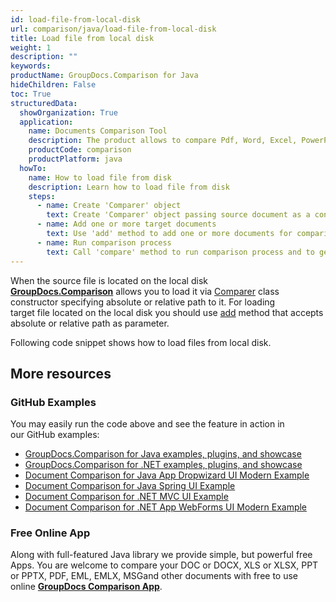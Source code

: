 ```yaml
---
id: load-file-from-local-disk
url: comparison/java/load-file-from-local-disk
title: Load file from local disk
weight: 1
description: ""
keywords:
productName: GroupDocs.Comparison for Java
hideChildren: False
toc: True
structuredData:
  showOrganization: True
  application:
    name: Documents Comparison Tool
    description: The product allows to compare Pdf, Word, Excel, PowerPoint, AutoCad, Image, Code and much more file formats. Comparison API also supports accepting or rejecting changes, extracting document information and generating comparison report
    productCode: comparison
    productPlatform: java
  howTo:
    name: How to load file from disk
    description: Learn how to load file from disk
    steps:
      - name: Create 'Comparer' object
        text: Create 'Comparer' object passing source document as a constructor argument
      - name: Add one or more target documents
        text: Use 'add' method to add one or more documents for comparing
      - name: Run comparison process
        text: Call 'compare' method to run comparison process and to get path of the result document
---
```


When the source file is located on the local disk **[GroupDocs.Comparison](https://products.groupdocs.com/comparison/java)** allows you to load it via [Comparer](https://reference.groupdocs.com/comparison/java/com.groupdocs.comparison/Comparer) class constructor specifying absolute or relative path to it. For loading target file located on the local disk you should use [add](<https://reference.groupdocs.com/comparison/java/com.groupdocs.comparison/Comparer#add(java.lang.String)>) method that accepts absolute or relative path as parameter.

Following code snippet shows how to load files from local disk.

<script src="https://gist.github.com/groupdocs-comparison-gists/bcd9553b0796c190990221c33d060d2a.js"></script>

## More resources

### GitHub Examples

You may easily run the code above and see the feature in action in our GitHub examples:

- [GroupDocs.Comparison for Java examples, plugins, and showcase](https://github.com/groupdocs-comparison/GroupDocs.Comparison-for-Java)
- [GroupDocs.Comparison for .NET examples, plugins, and showcase](https://github.com/groupdocs-comparison/GroupDocs.Comparison-for-.NET)
- [Document Comparison for Java App Dropwizard UI Modern Example](https://github.com/groupdocs-comparison/GroupDocs.Comparison-for-Java-Dropwizard)
- [Document Comparison for Java Spring UI Example](https://github.com/groupdocs-comparison/GroupDocs.Comparison-for-Java-Spring)
- [Document Comparison for .NET MVC UI Example](https://github.com/groupdocs-comparison/GroupDocs.Comparison-for-.NET-MVC)
- [Document Comparison for .NET App WebForms UI Modern Example](https://github.com/groupdocs-comparison/GroupDocs.Comparison-for-.NET-WebForms)

### Free Online App

Along with full-featured Java library we provide simple, but powerful free Apps.
You are welcome to compare your DOC or DOCX, XLS or XLSX, PPT or PPTX, PDF, EML, EMLX, MSGand other documents with free to use online **[GroupDocs Comparison App](https://products.groupdocs.app/comparison)**.
